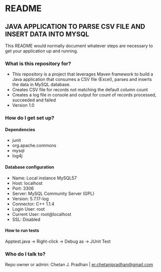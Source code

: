 # README #

## JAVA APPLICATION TO PARSE CSV FILE AND INSERT DATA INTO MYSQL ##

This README would normally document whatever steps are necessary to get your application up and running.

### What is this repository for? ###

* This repository is a project that leverages Maven framework to build a Java application that consumes a CSV file (Excel), parses and inserts the data in MySQL database. 
* Creates CSV file for records not matching the default column count
* Creates a log file in console and output for count of records processed, succeeded and failed
* Version 1.0

### How do I get set up? ###

#### Dependencies 
* junit
* org.apache.commons
* mysql
* log4j

#### Database configuration 
* Name:  Local instance MySQL57
* Host: localhost
* Port: 3306
* Server: MySQL Community Server (GPL)
* Version: 5.7.17-log
* Connector: C++ 1.1.4
* Login User: root
* Current User: root@localhost
* SSL: Disabled

#### How to run tests
Apptest.java -> Right-click -> Debug as -> JUnit Test

### Who do I talk to? ###

Repo owner or admin: Chetan J. Pradhan | er.chetanjpradhan@gmail.com
